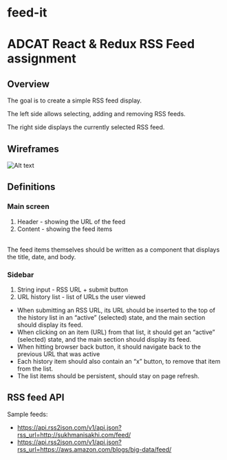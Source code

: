 # feed-it
# ADCAT React & Redux RSS Feed assignment

## Overview

The goal is to create a simple RSS feed display.

The left side allows selecting, adding and removing RSS feeds.

The right side displays the currently selected RSS feed.

## Wireframes
![Alt text](https://s3.amazonaws.com/500tech-shared/angular+home+assignment+500tech+wireframes.png)

## Definitions

### Main screen
1. Header - showing the URL of the feed
2. Content - showing the feed items
<br>
The feed items themselves should be written as a component that displays the title, date, and body.

### Sidebar
1. String input - RSS URL + submit button
2. URL history list - list of URLs the user viewed

* When submitting an RSS URL, its URL should be inserted to the top of the history list in an “active” (selected) state, and the main section should display its feed.
* When clicking on an item (URL) from that list, it should get an “active” (selected) state, and the main section should display its feed.
* When hitting browser back button, it should navigate back to the previous URL that was active
* Each history item should also contain an “x” button, to remove that item from the list.
* The list items should be persistent, should stay on page refresh.

## RSS feed API

Sample feeds:
* https://api.rss2json.com/v1/api.json?rss_url=http://sukhmanisakhi.com/feed/
* https://api.rss2json.com/v1/api.json?rss_url=https://aws.amazon.com/blogs/big-data/feed/




